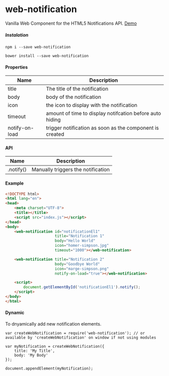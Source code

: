 # web-notification
Vanilla Web Component for the HTML5 Notifications API. [Demo](http://deebloo.github.io/web-notification/)

##### Instalation
```
npm i --save web-notification

bower install --save web-notification
```

#### Properties

| Name           | Description |
| -------------- | ------------- |
| title          | The title of the notification  |
| body           | body of the notification  |
| icon           | the icon to display with the notification  |
| timeout        | amount of time to display notifcation before auto hiding  |
| notify-on-load | trigger notification as soon as the component is created | 

#### API

| Name      | Description |
| --------- | ------------- |
| .notify() | Manually triggers the notification  |

#### Example
```HTML
<!DOCTYPE html>
<html lang="en">
<head>
    <meta charset="UTF-8">
    <title></title>
    <script src="index.js"></script>
</head>
<body>
    <web-notification id="notificationEl1"
                      title="Notification 1"
                      body="Hello World"
                      icon="homer-simpson.jpg"
                      timeout="1000"></web-notification>

    <web-notification title="Notification 2"
                      body="Goodbye World"
                      icon="marge-simpson.png"
                      notify-on-load="true"></web-notification>

    <script>
        document.getElementById('notificationEl1').notify();
    </script>
</body>
</html>
```

#### Dynamic
To dnyamically add new notification elements.
```JS
var createWebNotification = require('web-notification'); // or available by 'createWebNotification' on window if not using modules

var myNotification = createWebNotification({
    title: 'My Title',
    body: 'My Body'
});

document.appendElement(myNotification);
```

